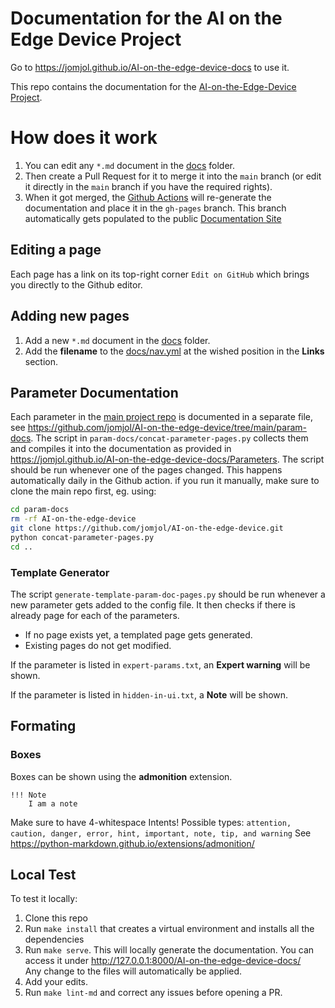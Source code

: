 # Documentation for the AI on the Edge Device Project

Go to https://jomjol.github.io/AI-on-the-edge-device-docs to use it.
 
This repo contains the documentation for the [AI-on-the-Edge-Device Project](https://github.com/jomjol/AI-on-the-edge-device).

# How does it work
1. You can edit any `*.md` document in the [docs](docs) folder.
1. Then create a Pull Request for it to merge it into the `main` branch (or edit it directly in the `main` branch if you have the required rights).
1. When it got merged, the [Github Actions](https://github.com/jomjol/AI-on-the-edge-device-docs/actions) will re-generate the documentation and place it in the `gh-pages` branch. This branch automatically gets populated to the public [Documentation Site](https://jomjol.github.io/AI-on-the-edge-device-docs)

## Editing a page
Each page has a link on its top-right corner `Edit on GitHub` which brings you directly to the Github editor.

## Adding new pages
1. Add a new `*.md` document in the [docs](docs) folder.
1. Add the **filename** to the [docs/nav.yml](docs/nav.yml) at the wished position in the **Links** section.

## Parameter Documentation
Each parameter in the [main project repo](https://github.com/jomjol/AI-on-the-edge-device) is documented in a separate file, see https://github.com/jomjol/AI-on-the-edge-device/tree/main/param-docs. The script in `param-docs/concat-parameter-pages.py` collects them and compiles it into the documentation as provided in https://jomjol.github.io/AI-on-the-edge-device-docs/Parameters.
The script should be run whenever one of the pages changed.
This happens automatically daily in the Github action.
if you run it manually, make sure to clone the main repo first, eg. using:
```bash
cd param-docs
rm -rf AI-on-the-edge-device
git clone https://github.com/jomjol/AI-on-the-edge-device.git
python concat-parameter-pages.py
cd ..
```

### Template Generator
The script `generate-template-param-doc-pages.py` should be run whenever a new parameter gets added to the config file.
It then checks if there is already page for each of the parameters.
 - If no page exists yet, a templated page gets generated.
 - Existing pages do not get modified.

If the parameter is listed in `expert-params.txt`, an **Expert warning** will be shown.

If the parameter is listed in `hidden-in-ui.txt`, a **Note**  will be shown.

## Formating
### Boxes
Boxes can be shown using the **admonition** extension.
```
!!! Note
    I am a note
```
Make sure to have 4-whitespace Intents!
Possible types: `attention, caution, danger, error, hint, important, note, tip, and warning`
See https://python-markdown.github.io/extensions/admonition/

## Local Test
To test it locally:
1. Clone this repo
2. Run `make install` that creates a virtual environment and installs all the dependencies
3. Run `make serve`. This will locally generate the documentation.  You can access it under http://127.0.0.1:8000/AI-on-the-edge-device-docs/  
Any change to the files will automatically be applied.
4. Add your edits.
5. Run `make lint-md` and correct any issues before opening a PR.
